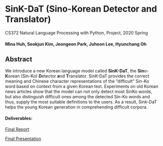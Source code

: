 # SinK-DaT (Sino-Korean Detector and Translator)
CS372 Natural Language Processing with Python, Project, 2020 Spring

#### Mina Huh, Seokjun Kim, Jeongeon Park, Juhoon Lee, Hyunchang Oh

## Abstract


We introduce a new Korean language model called **SinK-DaT**, the **Sin**o-**K**orean (Sin-Ko) **D**etector **a**nd **T**ranslator. 
SinK-DaT provides the correct meaning and Chinese character representations of the ”difficult” Sin-Ko word based on context from a given Korean text. 
Experiments on old Korean news articles show that the model can not only detect most SinKo words, but also distinguish difficult ones among the detected Sin-Ko words and thus, supply the most suitable definitions to the users. 
As a result, Sink-DaT helps the young Korean generation in comprehending difficult corpora.

#### Deliverables:

[Final Report](/documents/final_report.pdf)

[Final Presentation](/documents/final_presentation.pdf)
